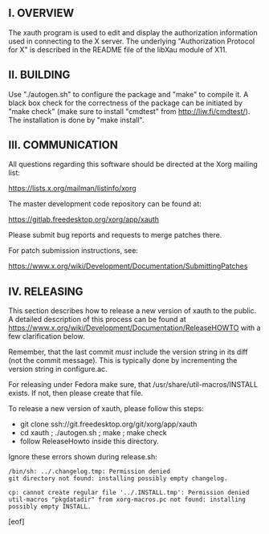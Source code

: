 I. OVERVIEW
-----------

The xauth program is used to edit and display the authorization
information used in connecting to the X server.
The underlying "Authorization Protocol for X" is described in the
README file of the libXau module of X11.

II. BUILDING
------------

Use "./autogen.sh" to configure the package and "make" to compile it.
A black box check for the correctness of the package can be initiated
by "make check" (make sure to install "cmdtest" from
http://liw.fi/cmdtest/). The installation is done by "make install".

III. COMMUNICATION
------------------

All questions regarding this software should be directed at the
Xorg mailing list:

  https://lists.x.org/mailman/listinfo/xorg

The master development code repository can be found at:

  https://gitlab.freedesktop.org/xorg/app/xauth

Please submit bug reports and requests to merge patches there.

For patch submission instructions, see:

  https://www.x.org/wiki/Development/Documentation/SubmittingPatches

IV. RELEASING
-------------

This section describes how to release a new version of xauth to the
public. A detailed description of this process can be found at
https://www.x.org/wiki/Development/Documentation/ReleaseHOWTO with a
few clarification below.

Remember, that the last commit _must_ include the version string in
its diff (not the commit message). This is typically done by
incrementing the version string in configure.ac.

For releasing under Fedora make sure, that
/usr/share/util-macros/INSTALL exists. If not, then please create that
file.

To release a new version of xauth, please follow this steps:

 * git clone ssh://git.freedesktop.org/git/xorg/app/xauth
 * cd xauth ; ./autogen.sh ; make ; make check
 * follow ReleaseHowto inside this directory.

Ignore these errors shown during release.sh:

    /bin/sh: ../.changelog.tmp: Permission denied
    git directory not found: installing possibly empty changelog.
    
    cp: cannot create regular file '../.INSTALL.tmp': Permission denied
    util-macros "pkgdatadir" from xorg-macros.pc not found: installing possibly empty INSTALL.

[eof]
